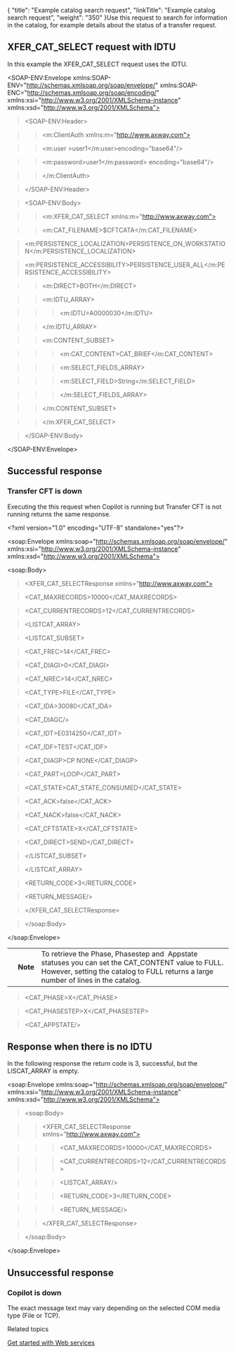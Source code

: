 {
    "title": "Example catalog search request",
    "linkTitle": "Example catalog search request",
    "weight": "350"
}Use this request to search for information in the catalog, for example details about the status of a transfer request.

## XFER\_CAT\_SELECT request with IDTU

In this example the XFER\_CAT\_SELECT request uses the IDTU.

&lt;SOAP-ENV:Envelope xmlns:SOAP-ENV="http://schemas.xmlsoap.org/soap/envelope/" xmlns:SOAP-ENC="http://schemas.xmlsoap.org/soap/encoding/" xmlns:xsi="http://www.w3.org/2001/XMLSchema-instance" xmlns:xsd="http://www.w3.org/2001/XMLSchema">

> &lt;SOAP-ENV:Header>

> > &lt;m:ClientAuth xmlns:m="http://www.axway.com">
> >
> > &lt;m:user &gt;user1&lt;/m:user>encoding="base64"/>
> >
> > &lt;m:password>user1&lt;/m:password> encoding="base64"/>
> >
> > &lt;/m:ClientAuth>
>
> &lt;/SOAP-ENV:Header>

> &lt;SOAP-ENV:Body>
>
> > &lt;m:XFER\_CAT\_SELECT xmlns:m="http://www.axway.com">
> >
> > &lt;m:CAT\_FILENAME>$CFTCATA&lt;/m:CAT\_FILENAME>
>
> &lt;m:PERSISTENCE\_LOCALIZATION>PERSISTENCE\_ON\_WORKSTATION&lt;/m:PERSISTENCE\_LOCALIZATION>
>
> &lt;m:PERSISTENCE\_ACCESSIBILITY>PERSISTENCE\_USER\_ALL&lt;/m:PERSISTENCE\_ACCESSIBILITY>
>
> > &lt;m:DIRECT>BOTH&lt;/m:DIRECT>
> >
> > &lt;m:IDTU\_ARRAY>
> >
> > > &lt;m:IDTU>A0000030&lt;/m:IDTU>
> >
> > &lt;/m:IDTU\_ARRAY>
> >
> > &lt;m:CONTENT\_SUBSET>
> >
> > > &lt;m:CAT\_CONTENT>CAT\_BRIEF&lt;/m:CAT\_CONTENT>
> > >
> > > &lt;m:SELECT\_FIELDS\_ARRAY>
> > >
> > > &lt;m:SELECT\_FIELD>String&lt;/m:SELECT\_FIELD>
> >
> > > &lt;/m:SELECT\_FIELDS\_ARRAY>
> >
> > &lt;/m:CONTENT\_SUBSET>
> >
> > &lt;/m:XFER\_CAT\_SELECT>
>
> &lt;/SOAP-ENV:Body>

&lt;/SOAP-ENV:Envelope>

## Successful response

### Transfer CFT is down

Executing the this request when Copilot is running but Transfer CFT is not running returns the same response.

&lt;?xml version="1.0" encoding="UTF-8" standalone="yes"?>

&lt;soap:Envelope xmlns:soap="http://schemas.xmlsoap.org/soap/envelope/" xmlns:xsi="http://www.w3.org/2001/XMLSchema-instance" xmlns:xsd="http://www.w3.org/2001/XMLSchema">

&lt;soap:Body>

> &lt;XFER\_CAT\_SELECTResponse xmlns="http://www.axway.com">
>
> &lt;CAT\_MAXRECORDS>10000&lt;/CAT\_MAXRECORDS>
>
> &lt;CAT\_CURRENTRECORDS>12&lt;/CAT\_CURRENTRECORDS>
>
> &lt;LISTCAT\_ARRAY>
>
> &lt;LISTCAT\_SUBSET>
>
> &lt;CAT\_FREC>14&lt;/CAT\_FREC>
>
> &lt;CAT\_DIAGI>0&lt;/CAT\_DIAGI>
>
> &lt;CAT\_NREC>14&lt;/CAT\_NREC>
>
> &lt;CAT\_TYPE>FILE&lt;/CAT\_TYPE>
>
> &lt;CAT\_IDA>30080&lt;/CAT\_IDA>
>
> &lt;CAT\_DIAGC/>
>
> &lt;CAT\_IDT>E0314250&lt;/CAT\_IDT>
>
> &lt;CAT\_IDF>TEST&lt;/CAT\_IDF>
>
> &lt;CAT\_DIAGP>CP NONE&lt;/CAT\_DIAGP>
>
> &lt;CAT\_PART>LOOP&lt;/CAT\_PART>
>
> &lt;CAT\_STATE>CAT\_STATE\_CONSUMED&lt;/CAT\_STATE>
>
> &lt;CAT\_ACK>false&lt;/CAT\_ACK>
>
> &lt;CAT\_NACK>false&lt;/CAT\_NACK>
>
> &lt;CAT\_CFTSTATE>X&lt;/CAT\_CFTSTATE>
>
> &lt;CAT\_DIRECT>SEND&lt;/CAT\_DIRECT>
>
> &lt;/LISTCAT\_SUBSET>
>
> &lt;/LISTCAT\_ARRAY>
>
> &lt;RETURN\_CODE>3&lt;/RETURN\_CODE>
>
> &lt;RETURN\_MESSAGE/>
>
> &lt;/XFER\_CAT\_SELECTResponse>

> &lt;/soap:Body>

&lt;/soap:Envelope>

<table data-cellpadding="0" data-cellspacing="0">
<tbody>
<tr class="odd">
<td data-valign="top"></td>
<td data-valign="top"><span><strong>Note</strong></span></td>
<td data-mc-autonum="&lt;b&gt;Note&lt;/b&gt;" data-valign="top">To retrieve the Phase, Phasestep and  Appstate statuses you can set the CAT_CONTENT value to FULL. However, setting the catalog to FULL returns a large number of lines in the catalog.</td>
</tr>
</tbody>
</table>

> &lt;CAT\_PHASE>X&lt;/CAT\_PHASE>
>
> &lt;CAT\_PHASESTEP>X&lt;/CAT\_PHASESTEP>
>
> &lt;CAT\_APPSTATE/>

## Response when there is no IDTU

In the following response the return code is 3, successful, but the LISCAT\_ARRAY is empty.

&lt;soap:Envelope xmlns:soap="http://schemas.xmlsoap.org/soap/envelope/" xmlns:xsi="http://www.w3.org/2001/XMLSchema-instance" xmlns:xsd="http://www.w3.org/2001/XMLSchema">

> &lt;soap:Body>
>
> > &lt;XFER\_CAT\_SELECTResponse xmlns="http://www.axway.com">
> >
> > > &lt;CAT\_MAXRECORDS>10000&lt;/CAT\_MAXRECORDS>
> > >
> > > &lt;CAT\_CURRENTRECORDS>12&lt;/CAT\_CURRENTRECORDS>
> > >
> > > &lt;LISTCAT\_ARRAY/>
> > >
> > > &lt;RETURN\_CODE>3&lt;/RETURN\_CODE>
> > >
> > > &lt;RETURN\_MESSAGE/>
> >
> > &lt;/XFER\_CAT\_SELECTResponse>
>
> &lt;/soap:Body>

&lt;/soap:Envelope>

## Unsuccessful response

### Copilot is down

The exact message text may vary depending on the selected COM media type (File or TCP).

Related topics

[Get started with Web services](../get_started_web_services)
